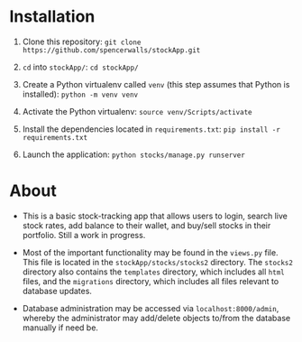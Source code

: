# Installation

1. Clone this repository: `git clone https://github.com/spencerwalls/stockApp.git`

2. `cd` into `stockApp/`: `cd stockApp/`

3. Create a Python virtualenv called `venv` (this step assumes that Python is installed): `python -m venv venv` 

4. Activate the Python virtualenv: `source venv/Scripts/activate`

5. Install the dependencies located in `requirements.txt`: `pip install -r requirements.txt`

6. Launch the application: `python stocks/manage.py runserver`

# About

- This is a basic stock-tracking app that allows users to login, search live stock rates,
add balance to their wallet, and buy/sell stocks in their portfolio. Still a work in progress. 

- Most of the important functionality may be found in the `views.py` file. This file is located in the `stockApp/stocks/stocks2` directory. The `stocks2` directory also contains the `templates` directory, which includes all
`html` files, and the `migrations` directory, which includes all files relevant to database updates.

- Database administration may be accessed via `localhost:8000/admin`, whereby the administrator may add/delete objects to/from the database manually if need be. 
